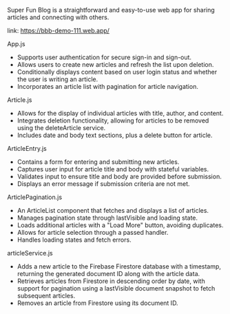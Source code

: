 Super Fun Blog is a straightforward and easy-to-use web app for sharing articles and connecting with others.

link: https://bbb-demo-111.web.app/

App.js

- Supports user authentication for secure sign-in and sign-out.
- Allows users to create new articles and refresh the list upon deletion.
- Conditionally displays content based on user login status and whether the user is writing an article.
- Incorporates an article list with pagination for article navigation.

Article.js

- Allows for the display of individual articles with title, author, and content.
- Integrates deletion functionality, allowing for articles to be removed using the deleteArticle service.
- Includes date and body text sections, plus a delete button for article.

ArticleEntry.js

- Contains a form for entering and submitting new articles.
- Captures user input for article title and body with stateful variables.
- Validates input to ensure title and body are provided before submission.
- Displays an error message if submission criteria are not met.

ArticlePagination.js

- An ArticleList component that fetches and displays a list of articles.
- Manages pagination state through lastVisible and loading state.
- Loads additional articles with a "Load More" button, avoiding duplicates.
- Allows for article selection through a passed handler.
- Handles loading states and fetch errors.

articleService.js

- Adds a new article to the Firebase Firestore database with a timestamp, returning the generated document ID along with the article data.
- Retrieves articles from Firestore in descending order by date, with support for pagination using a lastVisible document snapshot to fetch subsequent articles.
- Removes an article from Firestore using its document ID.
